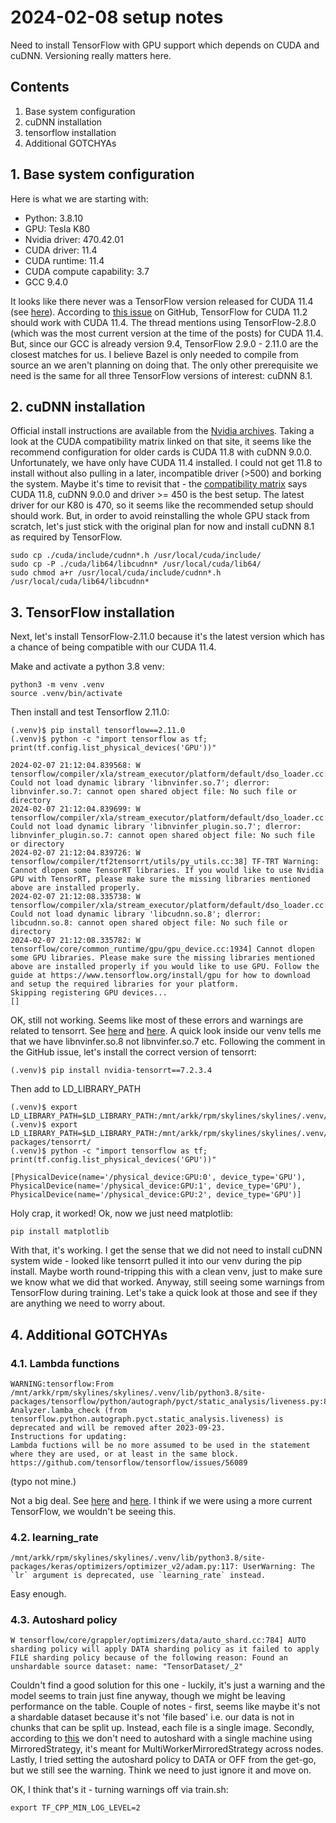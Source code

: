 # 2024-02-08 setup notes

Need to install TensorFlow with GPU support which depends on CUDA and cuDNN. Versioning really matters here.

## Contents

1. Base system configuration
2. cuDNN installation
3. tensorflow installation
4. Additional GOTCHYAs

## 1. Base system configuration

Here is what we are starting with:

- Python: 3.8.10
- GPU: Tesla K80
- Nvidia driver: 470.42.01
- CUDA driver: 11.4
- CUDA runtime: 11.4
- CUDA compute capability: 3.7
- GCC 9.4.0

It looks like there never was a TensorFlow version released for CUDA 11.4 (see [here](https://www.tensorflow.org/install/source#gpu)). According to [this issue](https://github.com/tensorflow/tensorflow/issues/55492) on GitHub, TensorFlow for CUDA 11.2 should work with CUDA 11.4. The thread mentions using TensorFlow-2.8.0 (which was the most current version at the time of the posts) for CUDA 11.4. But, since our GCC is already version 9.4, TensorFlow 2.9.0 - 2.11.0 are the closest matches for us. I believe Bazel is only needed to compile from source an we aren't planning on doing that. The only other prerequisite we need is the same for all three TensorFlow versions of interest: cuDNN 8.1.

## 2. cuDNN installation

Official install instructions are available from the [Nvidia archives](https://docs.nvidia.com/deeplearning/cudnn/archives/cudnn-810/install-guide/index.html). Taking a look at the CUDA compatibility matrix linked on that site, it seems like the recommend configuration for older cards is CUDA 11.8 with cuDNN 9.0.0. Unfortunately, we have only have CUDA 11.4 installed. I could not get 11.8 to install without also pulling in a later, incompatible driver (>500) and borking the system. Maybe it's time to revisit that - the [compatibility matrix](https://docs.nvidia.com/deeplearning/cudnn/reference/support-matrix.html) says CUDA 11.8, cuDNN 9.0.0 and driver >= 450 is the best setup. The latest driver for our K80 is 470, so it seems like the recommended setup should should work. But, in order to avoid reinstalling the whole GPU stack from scratch, let's just stick with the original plan for now and install cuDNN 8.1 as required by TensorFlow.

```text
sudo cp ./cuda/include/cudnn*.h /usr/local/cuda/include/
sudo cp -P ./cuda/lib64/libcudnn* /usr/local/cuda/lib64/
sudo chmod a+r /usr/local/cuda/include/cudnn*.h /usr/local/cuda/lib64/libcudnn*
```

## 3. TensorFlow installation

Next, let's install TensorFlow-2.11.0 because it's the latest version which has a chance of being compatible with our CUDA 11.4.

Make and activate a python 3.8 venv:

```text
python3 -m venv .venv
source .venv/bin/activate
```

Then install and test Tensorflow 2.11.0:

```text
(.venv)$ pip install tensorflow==2.11.0
(.venv)$ python -c "import tensorflow as tf; print(tf.config.list_physical_devices('GPU'))"

2024-02-07 21:12:04.839568: W tensorflow/compiler/xla/stream_executor/platform/default/dso_loader.cc:64] Could not load dynamic library 'libnvinfer.so.7'; dlerror: libnvinfer.so.7: cannot open shared object file: No such file or directory
2024-02-07 21:12:04.839699: W tensorflow/compiler/xla/stream_executor/platform/default/dso_loader.cc:64] Could not load dynamic library 'libnvinfer_plugin.so.7'; dlerror: libnvinfer_plugin.so.7: cannot open shared object file: No such file or directory
2024-02-07 21:12:04.839726: W tensorflow/compiler/tf2tensorrt/utils/py_utils.cc:38] TF-TRT Warning: Cannot dlopen some TensorRT libraries. If you would like to use Nvidia GPU with TensorRT, please make sure the missing libraries mentioned above are installed properly.
2024-02-07 21:12:08.335738: W tensorflow/compiler/xla/stream_executor/platform/default/dso_loader.cc:64] Could not load dynamic library 'libcudnn.so.8'; dlerror: libcudnn.so.8: cannot open shared object file: No such file or directory
2024-02-07 21:12:08.335782: W tensorflow/core/common_runtime/gpu/gpu_device.cc:1934] Cannot dlopen some GPU libraries. Please make sure the missing libraries mentioned above are installed properly if you would like to use GPU. Follow the guide at https://www.tensorflow.org/install/gpu for how to download and setup the required libraries for your platform.
Skipping registering GPU devices...
[]
```

OK, still not working. Seems like most of these errors and warnings are related to tensorrt. See [here](https://stackoverflow.com/questions/74956134/could-not-load-dynamic-library-libnvinfer-so-7) and [here](https://github.com/tensorflow/tensorflow/issues/57679#issuecomment-1249197802). A quick look inside our venv tells me that we have libnvinfer.so.8 not libnvinfer.so.7 etc. Following the comment in the GitHub issue, let's install the correct version of tensorrt:

```text
(.venv)$ pip install nvidia-tensorrt==7.2.3.4
```

Then add to LD_LIBRARY_PATH

```text
(.venv)$ export LD_LIBRARY_PATH=$LD_LIBRARY_PATH:/mnt/arkk/rpm/skylines/skylines/.venv/lib/
(.venv)$ export LD_LIBRARY_PATH=$LD_LIBRARY_PATH:/mnt/arkk/rpm/skylines/skylines/.venv/lib/python3.8/site-packages/tensorrt/
(.venv)$ python -c "import tensorflow as tf; print(tf.config.list_physical_devices('GPU'))"

[PhysicalDevice(name='/physical_device:GPU:0', device_type='GPU'), PhysicalDevice(name='/physical_device:GPU:1', device_type='GPU'), PhysicalDevice(name='/physical_device:GPU:2', device_type='GPU')]
```

Holy crap, it worked! Ok, now we just need matplotlib:

```text
pip install matplotlib
```

With that, it's working. I get the sense that we did not need to install cuDNN system wide - looked like tensorrt pulled it into our venv during the pip install. Maybe worth round-tripping this with a clean venv, just to make sure we know what we did that worked. Anyway, still seeing some warnings from TensorFlow during training. Let's take a quick look at those and see if they are anything we need to worry about.

## 4. Additional GOTCHYAs

### 4.1. Lambda functions

```text
WARNING:tensorflow:From /mnt/arkk/rpm/skylines/skylines/.venv/lib/python3.8/site-packages/tensorflow/python/autograph/pyct/static_analysis/liveness.py:83: Analyzer.lamba_check (from tensorflow.python.autograph.pyct.static_analysis.liveness) is deprecated and will be removed after 2023-09-23.
Instructions for updating:
Lambda fuctions will be no more assumed to be used in the statement where they are used, or at least in the same block. https://github.com/tensorflow/tensorflow/issues/56089
```

(typo not mine.)

Not a big deal. See [here](https://github.com/tensorflow/tensorflow/issues/56089) and [here](https://github.com/tensorflow/tensorflow/commit/6197fa37555b710a35e84c1b8e1aab2bcce9d46b). I think if we were using a more current TensorFlow, we wouldn't be seeing this.

### 4.2. learning_rate

```text
/mnt/arkk/rpm/skylines/skylines/.venv/lib/python3.8/site-packages/keras/optimizers/optimizer_v2/adam.py:117: UserWarning: The `lr` argument is deprecated, use `learning_rate` instead.
```

Easy enough.

### 4.3. Autoshard policy

```text
W tensorflow/core/grappler/optimizers/data/auto_shard.cc:784] AUTO sharding policy will apply DATA sharding policy as it failed to apply FILE sharding policy because of the following reason: Found an unshardable source dataset: name: "TensorDataset/_2"
```

Couldn't find a good solution for this one - luckily, it's just a warning and the model seems to train just fine anyway, though we might be leaving performance on the table. Couple of notes - first, seems like maybe it's not a shardable dataset because it's not 'file based' i.e. our data is not in chunks that can be split up. Instead, each file is a single image. Secondly, according to [this](https://github.com/tensorflow/tensorflow/issues/45157) we don't need to autoshard with a single machine using MirroredStrategy, it's meant for MultiWorkerMirroredStrategy across nodes. Lastly, I tried setting the autoshard policy to DATA or OFF from the get-go, but we still see the warning. Think we need to just ignore it and move on.

OK, I think that's it - turning warnings off via train.sh:

```text
export TF_CPP_MIN_LOG_LEVEL=2
```
